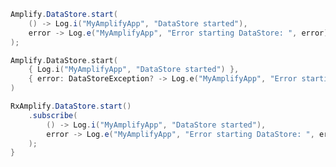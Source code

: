 <amplify-block-switcher>
<amplify-block name="Java">

```java
Amplify.DataStore.start(
    () -> Log.i("MyAmplifyApp", "DataStore started"),
    error -> Log.e("MyAmplifyApp", "Error starting DataStore: ", error)
);
```

</amplify-block>
<amplify-block name="Kotlin">

```kotlin
Amplify.DataStore.start(
    { Log.i("MyAmplifyApp", "DataStore started") },
    { error: DataStoreException? -> Log.e("MyAmplifyApp", "Error starting DataStore", error) }
)
```

</amplify-block>
<amplify-block name="RxJava">

```java
RxAmplify.DataStore.start()
    .subscribe(
        () -> Log.i("MyAmplifyApp", "DataStore started"),
        error -> Log.e("MyAmplifyApp", "Error starting DataStore: ", error)
    );
}
```

</amplify-block>
</amplify-block-switcher>
